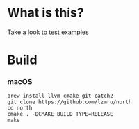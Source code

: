 # What is this?
Take a look to [test examples](./test/tests/)

# Build
### macOS
```
brew install llvm cmake git catch2
git clone https://github.com/lzmru/north
cd north
cmake . -DCMAKE_BUILD_TYPE=RELEASE
make
```